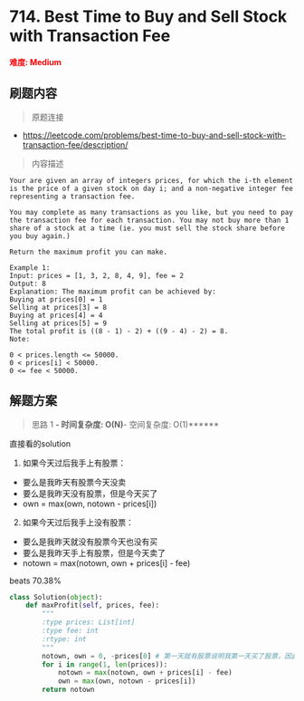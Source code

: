 # 714. Best Time to Buy and Sell Stock with Transaction Fee

**<font color=red>难度: Medium</font>**

## 刷题内容

> 原题连接

* https://leetcode.com/problems/best-time-to-buy-and-sell-stock-with-transaction-fee/description/

> 内容描述

```
Your are given an array of integers prices, for which the i-th element is the price of a given stock on day i; and a non-negative integer fee representing a transaction fee.

You may complete as many transactions as you like, but you need to pay the transaction fee for each transaction. You may not buy more than 1 share of a stock at a time (ie. you must sell the stock share before you buy again.)

Return the maximum profit you can make.

Example 1:
Input: prices = [1, 3, 2, 8, 4, 9], fee = 2
Output: 8
Explanation: The maximum profit can be achieved by:
Buying at prices[0] = 1
Selling at prices[3] = 8
Buying at prices[4] = 4
Selling at prices[5] = 9
The total profit is ((8 - 1) - 2) + ((9 - 4) - 2) = 8.
Note:

0 < prices.length <= 50000.
0 < prices[i] < 50000.
0 <= fee < 50000.
```

## 解题方案

> 思路 1
******- 时间复杂度: O(N)******- 空间复杂度: O(1)******

直接看的solution


1. 如果今天过后我手上有股票：
  - 要么是我昨天有股票今天没卖
  - 要么是我昨天没有股票，但是今天买了
  - own = max(own, notown - prices[i])
2. 如果今天过后我手上没有股票：
  - 要么是我昨天就没有股票今天也没有买
  - 要么是我昨天手上有股票，但是今天卖了
  - notown = max(notown, own + prices[i] - fee)
  
  
beats 70.38%
  
```python
class Solution(object):
    def maxProfit(self, prices, fee):
        """
        :type prices: List[int]
        :type fee: int
        :rtype: int
        """
        notown, own = 0, -prices[0] # 第一天就有股票说明我第一天买了股票，因此profit为 -prices[0]
        for i in range(1, len(prices)):
            notown = max(notown, own + prices[i] - fee)
            own = max(own, notown - prices[i])
        return notown
```







































